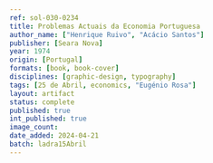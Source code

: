 ```yaml
---
ref: sol-030-0234
title: Problemas Actuais da Economia Portuguesa
author_name: ["Henrique Ruivo", "Acácio Santos"]
publisher: [Seara Nova]
year: 1974
origin: [Portugal]
formats: [book, book-cover]
disciplines: [graphic-design, typography]
tags: [25 de Abril, economics, "Eugénio Rosa"]
layout: artifact
status: complete
published: true
int_published: true
image_count:
date_added: 2024-04-21
batch: ladra15Abril
---
```

